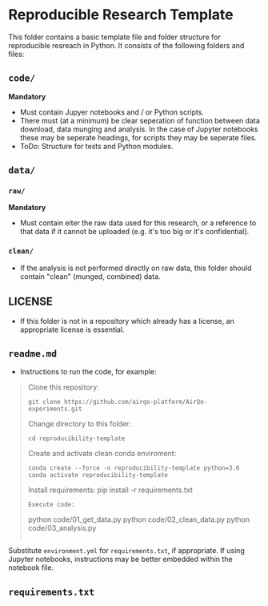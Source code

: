 # Reproducible Research Template

This folder contains a basic template file and folder structure for reproducible resreach in Python. It consists of the following folders and files:

## `code/`

**Mandatory** 

- Must contain Jupyer notebooks and / or Python scripts.
- There must (at a minimum) be clear seperation of function between data download, data munging and analysis. In the case of Jupyter notebooks these may be seperate headings, for scripts they may be seperate files.
- ToDo: Structure for tests and Python modules.

## `data/`

### `raw/`

**Mandatory**

- Must contain eiter the raw data used for this research, or a reference to that data if it cannot be uploaded (e.g. it's too big or it's confidential).

### `clean/`

- If the analysis is not performed directly on raw data, this folder should contain "clean" (munged, combined) data.

## LICENSE

- If this folder is not in a repository which already has a license, an appropriate license is essential.

## `readme.md`

- Instructions to run the code, for example:

> Clone this repository:
> ```
> git clone https://github.com/airqo-platform/AirQo-experiments.git
> ```
> Change directory to this folder:
> ```
> cd reproducibility-template
> ```
> Create and activate clean conda enviroment:
> ```
> conda create --force -n reproducibility-template python=3.6
> conda activate reproducibility-template
> ```
> Install requirements:
> pip install -r requirements.txt
> ```
> Execute code:
> ```
> python code/01_get_data.py
> python code/02_clean_data.py
> python code/03_analysis.py
> ```

Substitute `environment.yml` for `requirements.txt`, if appropriate. If using Jupyter notebooks, instructions may be better embedded within the notebook file.

## `requirements.txt`